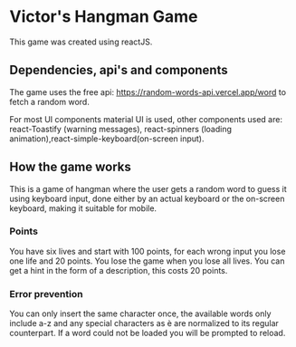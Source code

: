  
# Victor's Hangman Game
 
This game was created using reactJS.
 
## Dependencies, api's and components
 
The game uses the free api: https://random-words-api.vercel.app/word to fetch a random word.
 
For most UI components material UI is used, other components used are: react-Toastify (warning messages), react-spinners (loading animation),react-simple-keyboard(on-screen input).
 
## How the game works
 
This is a game of hangman where the user gets a random word to guess it using keyboard input, done either by an actual keyboard or the on-screen keyboard, making it suitable for mobile.
 
### Points
 
You have six lives and start with 100 points, for each wrong input you lose one life and 20 points. You lose the game when you lose all lives. You can get a hint in the form of a description, this costs 20 points.
 
### Error prevention
 
You can only insert the same character once, the available words only include a-z and any special characters as è are normalized to its regular counterpart. If a word could not be loaded you will be prompted to reload.
 
 

